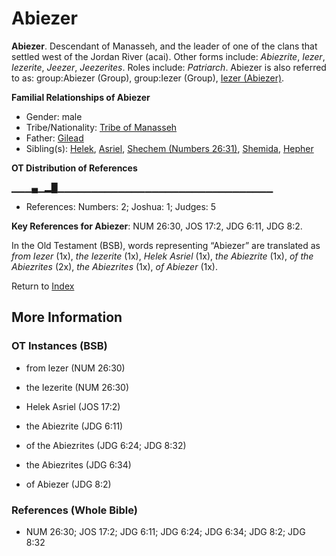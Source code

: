 # Abiezer
**Abiezer**. 
Descendant of Manasseh, and the leader of one of the clans that settled west of the Jordan River (acai). 
Other forms include: 
*Abiezrite*, *Iezer*, *Iezerite*, *Jeezer*, *Jeezerites*. 
Roles include: 
_Patriarch_. 
Abiezer is also referred to as: 
group:Abiezer (Group), group:Iezer (Group), [Iezer (Abiezer)](Iezer.md). 




**Familial Relationships of Abiezer**


* Gender: male
* Tribe/Nationality: [Tribe of Manasseh](../../../groups/md/acai/Manasseh.md)
* Father: [Gilead](Gilead.md)
* Sibling(s): [Helek](Helek.md), [Asriel](Asriel.md), [Shechem (Numbers 26:31)](Shechem.2.md), [Shemida](Shemida.md), [Hepher](Hepher.md)


**OT Distribution of References**

▁▁▁▄▁▂█▁▁▁▁▁▁▁▁▁▁▁▁▁▁▁▁▁▁▁▁▁▁▁▁▁▁▁▁▁▁▁▁
* References: Numbers: 2; Joshua: 1; Judges: 5



**Key References for Abiezer**: 
NUM 26:30, JOS 17:2, JDG 6:11, JDG 8:2. 


In the Old Testament (BSB), words representing “Abiezer” are translated as 
*from Iezer* (1x), *the Iezerite* (1x), *Helek Asriel* (1x), *the Abiezrite* (1x), *of the Abiezrites* (2x), *the Abiezrites* (1x), *of Abiezer* (1x). 




Return to [Index](00-Index.md)

## More Information

### OT Instances (BSB)

* from Iezer (NUM 26:30)

* the Iezerite (NUM 26:30)

* Helek Asriel (JOS 17:2)

* the Abiezrite (JDG 6:11)

* of the Abiezrites (JDG 6:24; JDG 8:32)

* the Abiezrites (JDG 6:34)

* of Abiezer (JDG 8:2)



### References (Whole Bible)

* NUM 26:30; JOS 17:2; JDG 6:11; JDG 6:24; JDG 6:34; JDG 8:2; JDG 8:32



